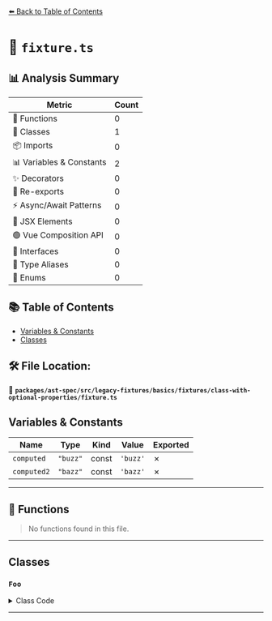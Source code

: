 [⬅️ Back to Table of Contents](../../../../../../../index.md)

# 📄 `fixture.ts`

## 📊 Analysis Summary

| Metric | Count |
|--------|-------|
| 🔧 Functions | 0 |
| 🧱 Classes | 1 |
| 📦 Imports | 0 |
| 📊 Variables & Constants | 2 |
| ✨ Decorators | 0 |
| 🔄 Re-exports | 0 |
| ⚡ Async/Await Patterns | 0 |
| 💠 JSX Elements | 0 |
| 🟢 Vue Composition API | 0 |
| 📐 Interfaces | 0 |
| 📑 Type Aliases | 0 |
| 🎯 Enums | 0 |

## 📚 Table of Contents

- [Variables & Constants](#variables-constants)
- [Classes](#classes)

## 🛠️ File Location:
📂 **`packages/ast-spec/src/legacy-fixtures/basics/fixtures/class-with-optional-properties/fixture.ts`**

## Variables & Constants

| Name | Type | Kind | Value | Exported |
|------|------|------|-------|----------|
| `computed` | `"buzz"` | const | `'buzz'` | ✗ |
| `computed2` | `"bazz"` | const | `'bazz'` | ✗ |


---

## 🔧 Functions

> No functions found in this file.


---

## Classes

### `Foo`

<details><summary>Class Code</summary>

```ts
class Foo {
  foo?;
  bar?: string;
  private baz?: string;
  [computed]?;
  ['literal']?;
  [1]?;
  [computed2]?: string;
  ['literal2']?: string;
  [2]?: string;
}
```
</details>


---